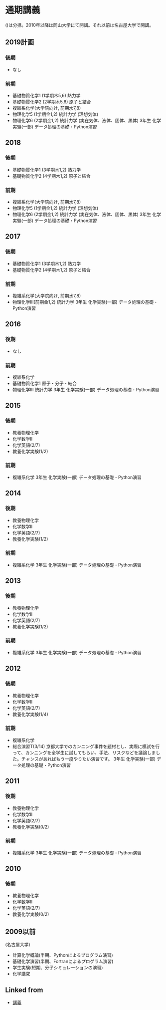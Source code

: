 # 通期講義

()は分担。2010年以降は岡山大学にて開講。それ以前は名古屋大学で開講。



## 2019計画

### 後期


* なし

### 前期


* 基礎物質化学1 (1学期木5,6) 熱力学
* 基礎物質化学2 (2学期木5,6) 原子と結合
* 複雑系化学(大学院向け, 前期水7,8)
* 物理化学5 (1学期金1,2) 統計力学 (理想気体)
* 物理化学6 (2学期金1,2) 統計力学 (実在気体、液体、固体、黒体)
3年生 化学実験(一部) データ処理の基礎・Python演習



## 2018

### 後期


* 基礎物質化学1 (3学期木1,2) 熱力学
* 基礎物質化学2 (4学期木1,2) 原子と結合

### 前期


* 複雑系化学(大学院向け, 前期水7,8)
* 物理化学5 (1学期金1,2) 統計力学 (理想気体)
* 物理化学6 (2学期金1,2) 統計力学 (実在気体、液体、固体、黒体)
3年生 化学実験(一部) データ処理の基礎・Python演習



## 2017

### 後期


* 基礎物質化学1 (3学期木1,2) 熱力学
* 基礎物質化学2 (4学期木1,2) 原子と結合

### 前期


* 複雑系化学(大学院向け, 前期水7,8)
* 物理化学III(前期金1,2) 統計力学
3年生 化学実験(一部) データ処理の基礎・Python演習



## 2016

### 後期


* なし

### 前期


* 複雑系化学
* 基礎物質化学1 原子・分子・結合
* 物理化学III 統計力学
3年生 化学実験(一部) データ処理の基礎・Python演習



## 2015

### 後期


* 教養物理化学
* 化学数学II
* 化学英語(2/7)
* 教養化学実験(1/2)

### 前期


* 複雑系化学
3年生 化学実験(一部) データ処理の基礎・Python演習



## 2014

### 後期


* 教養物理化学
* 化学数学II
* 化学英語(2/7)
* 教養化学実験(1/2)

### 前期


* 複雑系化学
3年生 化学実験(一部) データ処理の基礎・Python演習



## 2013

### 後期


* 教養物理化学
* 化学数学II
* 化学英語(2/7)
* 教養化学実験(1/2)

### 前期


* 複雑系化学
3年生 化学実験(一部) データ処理の基礎・Python演習



## 2012

### 後期


* 教養物理化学
* 化学数学II
* 化学英語(2/7)
* 教養化学実験(1/4)

### 前期


* 複雑系化学
* 総合演習T(3/14) 京都大学でのカンニング事件を題材とし、実際に模試を行って、カンニングを全学生に試してもらい、手法、リスクなどを議論しました。チャンスがあればもう一度やりたい演習です。
3年生 化学実験(一部) データ処理の基礎・Python演習



## 2011

### 後期


* 教養物理化学
* 化学数学II
* 化学英語(2/7)
* 教養化学実験(0/2)

### 前期


* 複雑系化学
3年生 化学実験(一部) データ処理の基礎・Python演習



## 2010

### 後期


* 教養物理化学
* 化学数学II
* 化学英語(2/7)
* 教養化学実験(0/2)



## 2009以前

(名古屋大学)


* 計算化学概論(半期、Pythonによるプログラム演習)
* 基礎化学演習(半期、Fortranによるプログラム演習)
* 学生実験(短期、分子シミュレーションの演習)
* 化学講究



## Linked from

* [講義](講義.md)
